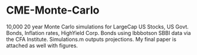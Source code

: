 # CME-Monte-Carlo

10,000 20 year Monte Carlo simulations for LargeCap US Stocks, US Govt. Bonds, Inflation rates, HighYield Corp. Bonds using Ibbbotson SBBI data via the CFA Institute. Simulations.m outputs projections. My final paper is attached as well with figures.
